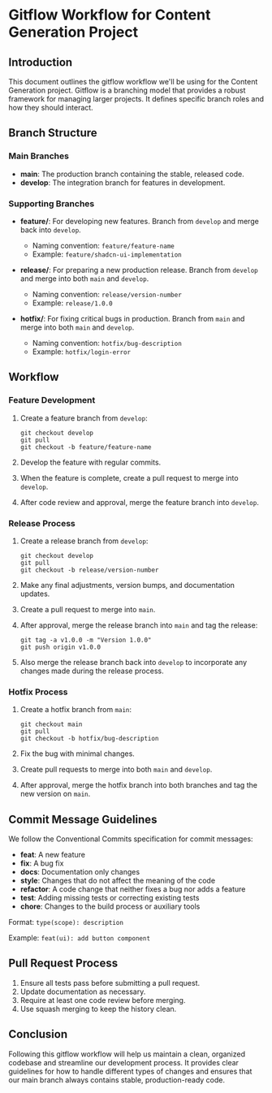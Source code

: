 # Gitflow Workflow for Content Generation Project

## Introduction

This document outlines the gitflow workflow we'll be using for the Content Generation project. Gitflow is a branching model that provides a robust framework for managing larger projects. It defines specific branch roles and how they should interact.

## Branch Structure

### Main Branches

- **main**: The production branch containing the stable, released code.
- **develop**: The integration branch for features in development.

### Supporting Branches

- **feature/**: For developing new features. Branch from `develop` and merge back into `develop`.
  - Naming convention: `feature/feature-name`
  - Example: `feature/shadcn-ui-implementation`

- **release/**: For preparing a new production release. Branch from `develop` and merge into both `main` and `develop`.
  - Naming convention: `release/version-number`
  - Example: `release/1.0.0`

- **hotfix/**: For fixing critical bugs in production. Branch from `main` and merge into both `main` and `develop`.
  - Naming convention: `hotfix/bug-description`
  - Example: `hotfix/login-error`

## Workflow

### Feature Development

1. Create a feature branch from `develop`:
   ```
   git checkout develop
   git pull
   git checkout -b feature/feature-name
   ```

2. Develop the feature with regular commits.

3. When the feature is complete, create a pull request to merge into `develop`.

4. After code review and approval, merge the feature branch into `develop`.

### Release Process

1. Create a release branch from `develop`:
   ```
   git checkout develop
   git pull
   git checkout -b release/version-number
   ```

2. Make any final adjustments, version bumps, and documentation updates.

3. Create a pull request to merge into `main`.

4. After approval, merge the release branch into `main` and tag the release:
   ```
   git tag -a v1.0.0 -m "Version 1.0.0"
   git push origin v1.0.0
   ```

5. Also merge the release branch back into `develop` to incorporate any changes made during the release process.

### Hotfix Process

1. Create a hotfix branch from `main`:
   ```
   git checkout main
   git pull
   git checkout -b hotfix/bug-description
   ```

2. Fix the bug with minimal changes.

3. Create pull requests to merge into both `main` and `develop`.

4. After approval, merge the hotfix branch into both branches and tag the new version on `main`.

## Commit Message Guidelines

We follow the Conventional Commits specification for commit messages:

- **feat**: A new feature
- **fix**: A bug fix
- **docs**: Documentation only changes
- **style**: Changes that do not affect the meaning of the code
- **refactor**: A code change that neither fixes a bug nor adds a feature
- **test**: Adding missing tests or correcting existing tests
- **chore**: Changes to the build process or auxiliary tools

Format: `type(scope): description`

Example: `feat(ui): add button component`

## Pull Request Process

1. Ensure all tests pass before submitting a pull request.
2. Update documentation as necessary.
3. Require at least one code review before merging.
4. Use squash merging to keep the history clean.

## Conclusion

Following this gitflow workflow will help us maintain a clean, organized codebase and streamline our development process. It provides clear guidelines for how to handle different types of changes and ensures that our main branch always contains stable, production-ready code.